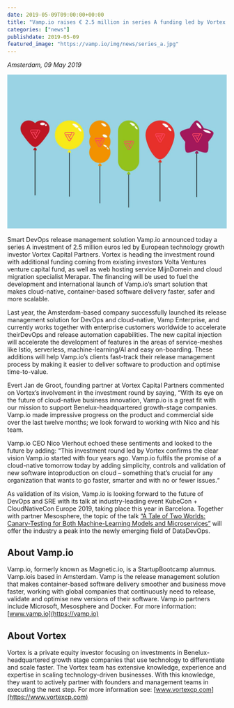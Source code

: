 ```yaml
---
date: 2019-05-09T09:00:00+00:00
title: "Vamp.io raises € 2.5 million in series A funding led by Vortex Capital Partners to fuel international expansion"
categories: ["news"]
publishdate: 2019-05-09
featured_image: "https://vamp.io/img/news/series_a.jpg"
---
```


*Amsterdam, 09 May 2019*


![](/img/news/series_a.jpg)

Smart DevOps release management solution Vamp.io announced today a series A investment of 2.5 million euros led by European 
technology growth investor Vortex Capital Partners. Vortex is heading the investment round with additional funding coming 
from existing investors Volta Ventures venture capital fund, as well as web hosting service MijnDomein and cloud migration specialist Merapar. 
The financing will be used to fuel the development and international launch of Vamp.io’s smart solution that makes cloud-native, 
container-based software delivery faster, safer and more scalable.

<!--more-->

Last year, the Amsterdam-based company successfully launched its release management solution for DevOps and cloud-native, 
Vamp Enterprise, and currently works together with enterprise customers worldwide to accelerate theirDevOps and release automation capabilities. 
The new capital injection will accelerate the development of features in the areas of service-meshes like Istio, serverless, 
machine-learning/AI and easy on-boarding. These additions will help Vamp.io’s clients fast-track their release management 
process by making it easier to deliver software to production and optimise time-to-value.

Evert Jan de Groot, founding partner at Vortex Capital Partners commented on Vortex’s involvement in the investment round 
by saying, “With its eye on the future of cloud-native business innovation, Vamp.io is a great fit with our mission to 
support Benelux-headquartered growth-stage companies. Vamp.io made impressive progress on the product and commercial side 
over the last twelve months; we look forward to working with Nico and his team.

Vamp.io CEO Nico Vierhout echoed these sentiments and looked to the future by adding: “This investment round led by Vortex 
confirms the clear vision Vamp.io started with four years ago. Vamp.io fulfils the promise of a cloud-native tomorrow 
today by adding simplicity, controls and validation of new software intoproduction on cloud – something that’s crucial 
for any organization that wants to go faster, smarter and with no or fewer issues.“

As validation of its vision, Vamp.io is looking forward to the future of DevOps and SRE with its talk at industry-leading 
event KubeCon + CloudNativeCon Europe 2019, taking place this year in Barcelona. Together with partner Mesosphere, 
the topic of the talk [“A Tale of Two Worlds: Canary-Testing for Both Machine-Learning Models and Microservices”](/news/vamp-at-kubecon-2019/) 
will offer the industry a peak into the newly emerging field of DataDevOps.

## About Vamp.io

Vamp.io, formerly known as Magnetic.io, is a StartupBootcamp alumnus. Vamp.iois based in Amsterdam. Vamp is the release 
management solution that makes container-based software delivery smoother and business move faster, working with global 
companies that continuously need to release, validate and optimise new versions of their software. Vamp.io partners include 
Microsoft, Mesosphere and Docker. For more information: [www.vamp.io](https://vamp.io)

## About Vortex

Vortex is a private equity investor focusing on investments in Benelux-headquartered growth stage companies that use 
technology to differentiate and scale faster. The Vortex team has extensive knowledge, experience and expertise in scaling
technology-driven businesses. With this knowledge, they want to actively partner with founders and management teams in 
executing the next step. For more information see: [www.vortexcp.com](https://www.vortexcp.com)
